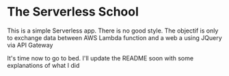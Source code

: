 # The Serverless School
This is a simple Serverless app.
There is no good style.
The objectif is only to exchange data between AWS Lambda function and a web a using JQuery via API Gateway


It's time now to go to bed.
I'll update the README soon with some explanations of what I did
